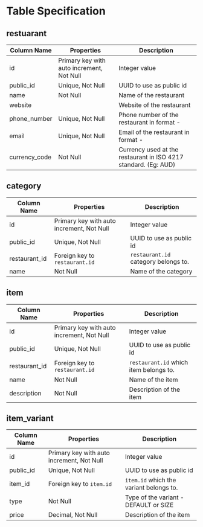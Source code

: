 # Table Specification

## restuarant

| Column Name   | Properties                                | Description                                                     |
|---------------|-------------------------------------------|-----------------------------------------------------------------|
| id            | Primary key with auto increment, Not Null | Integer value                                                   |
| public_id     | Unique, Not Null                          | UUID to use as public id                                        |
| name          | Not Null                                  | Name of the restaurant                                          |
| website       |                                           | Website of the restaurant                                       |
| phone_number  | Unique, Not Null                          | Phone number of the restaurant in format -                      |
| email         | Unique, Not Null                          | Email of the restaurant in format -                             |
| currency_code | Not Null                                  | Currency used at the restaurant in ISO 4217 standard. (Eg: AUD) |

## category

| Column Name   | Properties                                | Description                          |
|---------------|-------------------------------------------|--------------------------------------|
| id            | Primary key with auto increment, Not Null | Integer value                        |
| public_id     | Unique, Not Null                          | UUID to use as public id             |
| restaurant_id | Foreign key to `restaurant.id`            | `restaurant.id` category belongs to. |
| name          | Not Null                                  | Name of the category                 |

## item

| Column Name   | Properties                                | Description                            |
|---------------|-------------------------------------------|----------------------------------------|
| id            | Primary key with auto increment, Not Null | Integer value                          |
| public_id     | Unique, Not Null                          | UUID to use as public id               |
| restaurant_id | Foreign key to `restaurant.id`            | `restaurant.id` which item belongs to. |
| name          | Not Null                                  | Name of the item                       |
| description   | Not Null                                  | Description of the item                |

## item_variant

| Column Name | Properties                                | Description                             |
|-------------|-------------------------------------------|-----------------------------------------|
| id          | Primary key with auto increment, Not Null | Integer value                           |
| public_id   | Unique, Not Null                          | UUID to use as public id                |
| item_id     | Foreign key to `item.id`                  | `item.id` which the variant belongs to. |
| type        | Not Null                                  | Type of the variant - DEFAULT or SIZE   |
| price       | Decimal, Not Null                         | Description of the item                 |